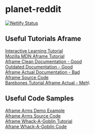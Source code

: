 # planet-reddit

[![Netlify Status](https://api.netlify.com/api/v1/badges/f1c0b156-9abc-4e64-9674-5c04d5537829/deploy-status)](https://app.netlify.com/sites/planet-reddit/deploys)

## Useful Tutorials Aframe
[Interactive Learning Tutorial](https://aframe.io/aframe-school/#/)\
[Mozilla MDN Aframe Tutorial](https://developer.mozilla.org/en-US/docs/Games/Techniques/3D_on_the_web/Building_up_a_basic_demo_with_A-Frame)\
[Aframe Clean Documentation - Good](https://aframe.io/docs/0.7.0/introduction/)\
[Outdated Documentation - Good](http://ngokevin.com/blog/aframe-component/)\
[Aframe Actual Documentation - Bad](https://altspacevr.github.io/AltspaceSDK/doc/aframe/)\
[Aframe Source Code](https://github.com/aframevr/aframe/tree/da94b61e9c7333912d1e666036598d2cd9e4d03d)\
[Barebones Tutorial Aframe Actual - Meh](https://developer.altvr.com/building-altspacevr-apps-with-a-frame/)\

## Useful Code Samples
[Aframe Arms Demo Example](https://aframe.io/aframe/examples/animation/arms/)\
[Aframe Arms Source Code](https://github.com/aframevr/aframe/blob/master/examples/animation/arms/index.html)\
[Aframe Whack-A-Goblin Tutorial](https://hacks.mozilla.org/2018/03/immersive-aframe-low-poly/)\
[Afrane Whack-A-Goblin Code](https://github.com/joshmarinacci/whack-an-imp/blob/master/step7.html)


